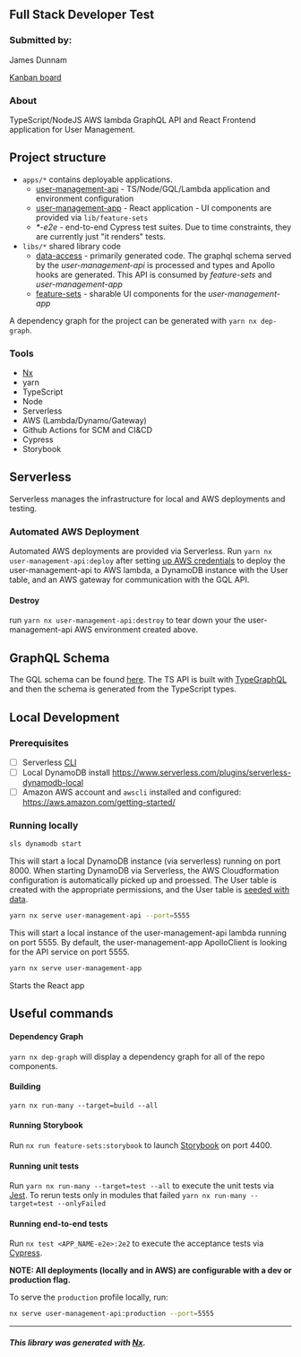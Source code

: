 ## Full Stack Developer Test

### Submitted by: 
James Dunnam

[Kanban board](https://github.com/jimador-sf/test-full-stack/projects/1)

### About
TypeScript/NodeJS AWS lambda GraphQL API and React Frontend application for User Management. 

## Project structure

- `apps/*` contains deployable applications.
    - [user-management-api](apps/user-management-api) - TS/Node/GQL/Lambda application and environment configuration
    - [user-management-app](apps/user-management-app) - React application - UI components are provided via `lib/feature-sets`
    - _*-e2e_ - end-to-end Cypress test suites. Due to time constraints, they are currently just "it renders" tests.
- `libs/*` shared library code
    - [data-access](libs/data-access) - primarily generated code. The graphql schema served by the _user-management-api_ is 
    processed and types and Apollo hooks are generated. This API is consumed by _feature-sets_ and _user-management-app_
    - [feature-sets](libs/data-access) - sharable UI components for the _user-management-app_

A dependency graph for the project can be generated with `yarn nx dep-graph`.

### Tools 
- [Nx](https://nx.dev/react)
- yarn
- TypeScript
- Node 
- Serverless
- AWS (Lambda/Dynamo/Gateway)
- Github Actions for SCM and CI&CD
- Cypress
- Storybook


## Serverless
Serverless manages the infrastructure for local and AWS deployments and testing.

### Automated AWS Deployment
Automated AWS deployments are provided via Serverless. Run `yarn nx user-management-api:deploy` after 
setting [up AWS credentials](https://www.serverless.com/framework/docs/providers/aws/guide/deploying/) to deploy the user-management-api to AWS lambda, a DynamoDB instance with the 
User table, and an AWS gateway for communication with the GQL API.

#### Destroy
run `yarn nx user-management-api:destroy` to tear down your the user-management-api AWS environment created above.
 
## GraphQL Schema

The GQL schema can be found [here](./src/graphql/schema.graphql). The TS API is built with 
[TypeGraphQL](https://typegraphql.com/) and then the schema is generated from the TypeScript types. 

## Local Development
### Prerequisites
- [ ] Serverless [CLI](https://serverless.com/framework/docs/getting-started/)
- [ ] Local DynamoDB install https://www.serverless.com/plugins/serverless-dynamodb-local
- [ ] Amazon AWS account and `awscli` installed and configured: <https://aws.amazon.com/getting-started/>

### Running locally
```bash
sls dynamodb start 
```
This will start a local DynamoDB instance (via serverless) running on port 8000. When starting DynamoDB via 
Serverless, the AWS Cloudformation configuration is automatically picked up and proessed. The User table is created with 
the appropriate permissions, and the User table is [seeded with data](apps/user-management-api/seed). 

```bash
yarn nx serve user-management-api --port=5555
```
This will start a local instance of the user-management-api lambda running on port 5555. 
By default, the user-management-app ApolloClient is looking for the API service on port 5555.

```bash
yarn nx serve user-management-app
```
Starts the React app

## Useful commands

#### Dependency Graph

`yarn nx dep-graph` will display a dependency graph for all of the repo components.

#### Building

`yarn nx run-many --target=build --all`

#### Running Storybook

Run `nx run feature-sets:storybook` to launch [Storybook](https://storybook.js.org/) on port 4400.

#### Running unit tests

Run `yarn nx run-many --target=test --all` to execute the unit tests via [Jest](https://jestjs.io). 
To rerun tests only in modules that failed `yarn nx run-many --target=test --onlyFailed`

#### Running end-to-end tests

Run `nx test <APP_NAME-e2e>:2e2` to execute the acceptance tests via [Cypress](https://www.cypress.io/).


**NOTE: All deployments (locally and in AWS) are configurable with a dev or production flag.**

To serve the `production` profile locally, run:
 
```bash
nx serve user-management-api:production --port=5555
```


---
##### This library was generated with [Nx](https://nx.dev).
